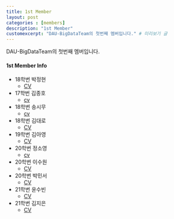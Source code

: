 ```yaml
---
title: 1st Member
layout: post
categories : [members]
description: "1st Member"
customexcerpt: "DAU-BigDataTeam의 첫번째 멤버입니다." # 미리보기 글 
---
```


DAU-BigDataTeam의 첫번째 멤버입니다.

#### 1st Member Info

- 18학번 박정현
  - [CV](https://drive.google.com/file/d/1JJ8ZEiqy6T9AVYT9pb45yKvRZmboiEyN/view?usp=share_link)
- 17학번 김종호
  - [cv](https://drive.google.com/file/d/1sQbRkCaTeMU2z2i7o54yhWGZMKotv224/view)
- 18학번 송시무
  - [cv](https://drive.google.com/file/d/1N-nFYEpVMWw8pyHFce0AmpI-EWzbOuKs/view?usp=sharing)
- 18학번 김대로
  - [CV](https://drive.google.com/file/d/1Ih33TesrVx4Z9mVsGLu3SFmIJP9Qclt6/view?usp=share_link)
- 19학번 김아영
  - [CV](https://drive.google.com/file/d/1R1Xl6XClxfTWcPn7KvLfatyqV_qmBSJH/view?usp=sharing)
- 20학번 정소영
  - [cv](https://drive.google.com/file/d/1U0AQyfW8seQvxjNURO6-nEMB_42X9Uid/view)
- 20학번 이수원
  - [CV](https://drive.google.com/file/d/1HuSFKuQj5HxTC9bmNn47pF54gLxzkVoQ/view?usp=drivesdk)
- 20학번 박민서
  -  [CV](https://drive.google.com/file/d/1voFUU95ixVI9gNBpb--jfujJyDf5bU3C/view?usp=sharing)
- 21학번 윤수빈
  - [CV](https://drive.google.com/file/d/11j2gq_b5BhEn3VO8_2SAV__sF0q-uwlx/view?usp=share_link)
- 21학번 김지은
  - [CV](https://drive.google.com/file/d/11P_V7HmrgqHelF4-J6X4AwB9ZIRLa3Qp/view?usp=share_link)
